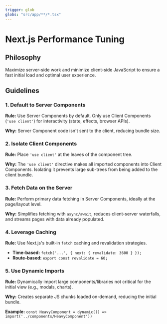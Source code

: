 ```yaml
---
trigger: glob
globs: "src/app/**/*.tsx"
---
```


# Next.js Performance Tuning

## Philosophy

Maximize server-side work and minimize client-side JavaScript to ensure a fast initial load and optimal user experience.

## Guidelines

### 1. Default to Server Components

**Rule:** Use Server Components by default. Only use Client Components (`'use client'`) for interactivity (state, effects, browser APIs).

**Why:** Server Component code isn't sent to the client, reducing bundle size.

### 2. Isolate Client Components

**Rule:** Place `'use client'` at the leaves of the component tree.

**Why:** The `'use client'` directive makes all imported components into Client Components. Isolating it prevents large sub-trees from being added to the client bundle.

### 3. Fetch Data on the Server

**Rule:** Perform primary data fetching in Server Components, ideally at the page/layout level.

**Why:** Simplifies fetching with `async/await`, reduces client-server waterfalls, and streams pages with data already populated.

### 4. Leverage Caching

**Rule:** Use Next.js's built-in `fetch` caching and revalidation strategies.

- **Time-based:** `fetch('...', { next: { revalidate: 3600 } });`
- **Route-based:** `export const revalidate = 60;`

### 5. Use Dynamic Imports

**Rule:** Dynamically import large components/libraries not critical for the initial view (e.g., modals, charts).

**Why:** Creates separate JS chunks loaded on-demand, reducing the initial bundle.

**Example:** `const HeavyComponent = dynamic(() => import('../components/HeavyComponent'))`
